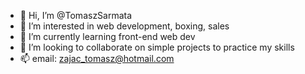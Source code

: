 - 👋 Hi, I’m @TomaszSarmata
- 👀 I’m interested in web development, boxing, sales
- 🌱 I’m currently learning front-end web dev
- 💞️ I’m looking to collaborate on simple projects to practice my skills
- 📫 email: zajac_tomasz@hotmail.com

<!---
TomaszSarmata/TomaszSarmata is a ✨ special ✨ repository because its `README.md` (this file) appears on your GitHub profile.
You can click the Preview link to take a look at your changes.
--->
